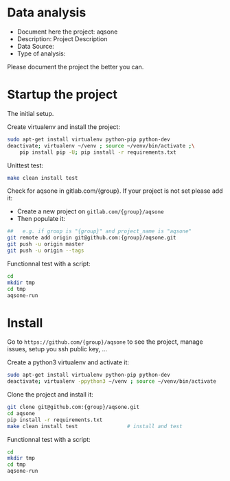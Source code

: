 # Data analysis
- Document here the project: aqsone
- Description: Project Description
- Data Source:
- Type of analysis:

Please document the project the better you can.

# Startup the project

The initial setup.

Create virtualenv and install the project:
```bash
sudo apt-get install virtualenv python-pip python-dev
deactivate; virtualenv ~/venv ; source ~/venv/bin/activate ;\
    pip install pip -U; pip install -r requirements.txt
```

Unittest test:
```bash
make clean install test
```

Check for aqsone in gitlab.com/{group}.
If your project is not set please add it:

- Create a new project on `gitlab.com/{group}/aqsone`
- Then populate it:

```bash
##   e.g. if group is "{group}" and project_name is "aqsone"
git remote add origin git@github.com:{group}/aqsone.git
git push -u origin master
git push -u origin --tags
```

Functionnal test with a script:

```bash
cd
mkdir tmp
cd tmp
aqsone-run
```

# Install

Go to `https://github.com/{group}/aqsone` to see the project, manage issues,
setup you ssh public key, ...

Create a python3 virtualenv and activate it:

```bash
sudo apt-get install virtualenv python-pip python-dev
deactivate; virtualenv -ppython3 ~/venv ; source ~/venv/bin/activate
```

Clone the project and install it:

```bash
git clone git@github.com:{group}/aqsone.git
cd aqsone
pip install -r requirements.txt
make clean install test                # install and test
```
Functionnal test with a script:

```bash
cd
mkdir tmp
cd tmp
aqsone-run
```
